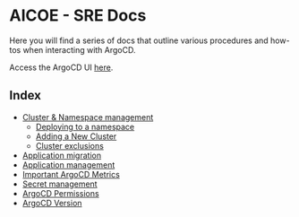 # AICOE - SRE Docs

Here you will find a series of docs that outline various procedures and how-tos
when interacting with ArgoCD.

Access the ArgoCD UI [here](https://argocd-server-aicoe-argocd.apps.ocp.prod.psi.redhat.com/applications).

## Index

- [Cluster & Namespace management](cluster_ns_management.md)
  - [Deploying to a namespace](cluster_ns_management.md#deploying-to-a-namespace)
  - [Adding a New Cluster](cluster_ns_management.md#adding-a-new-cluster)
  - [Cluster exclusions](cluster_ns_management.md#cluster-exclusions)
- [Application migration](application_migration.md)
- [Application management](application_management.md)
- [Important ArgoCD Metrics](argocd_metrics.md)
- [Secret management](secret_management.md)
- [ArgoCD Permissions](argocd_permissions.md)
- [ArgoCD Version](version.md)
